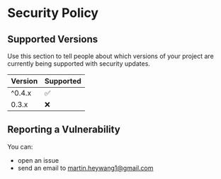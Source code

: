 # Security Policy

## Supported Versions

Use this section to tell people about which versions of your project are
currently being supported with security updates.

| Version | Supported          |
| ------- | ------------------ |
| ^0.4.x  | :white_check_mark: |
|  0.3.x  | :x:                |

## Reporting a Vulnerability

You can:
- open an issue
- send an email to [martin.heywang1@gmail.com](mailto:martinheywang1@gmail.com)
